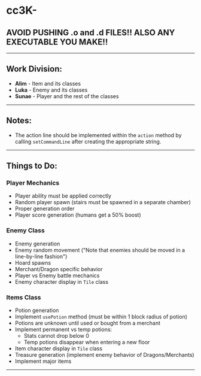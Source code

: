 # cc3K-

## AVOID PUSHING .o and .d FILES!! ALSO ANY EXECUTABLE YOU MAKE!!

---

## Work Division:
- **Alim** - Item and its classes
- **Luka** - Enemy and its classes
- **Sunae** - Player and the rest of the classes

---

## Notes:
- The action line should be implemented within the `action` method by calling `setCommandLine` after creating the appropriate string.

---

## Things to Do:

### **Player Mechanics**
- Player ability must be applied correctly
- Random player spawn (stairs must be spawned in a separate chamber)
- Proper generation order
- Player score generation (humans get a 50% boost)

### **Enemy Class**
- Enemy generation
- Enemy random movement ("Note that enemies should be moved in a line-by-line fashion")
- Hoard spawns
- Merchant/Dragon specific behavior
- Player vs Enemy battle mechanics
- Enemy character display in `Tile` class

### **Items Class**
- Potion generation
- Implement `usePotion` method (must be within 1 block radius of potion)
- Potions are unknown until used or bought from a merchant
- Implement permanent vs temp potions:
  - Stats cannot drop below 0
  - Temp potions disappear when entering a new floor
- Item character display in `Tile` class
- Treasure generation (implement enemy behavior of Dragons/Merchants)
- Implement major items

---